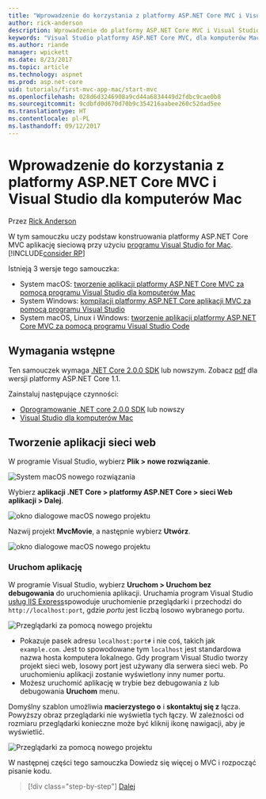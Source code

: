 ```yaml
---
title: "Wprowadzenie do korzystania z platformy ASP.NET Core MVC i Visual Studio dla komputerów Mac"
author: rick-anderson
description: Wprowadzenie do platformy ASP.NET Core MVC i Visual Studio
keywords: "Visual Studio platformy ASP.NET Core MVC, dla komputerów Mac programu Entity Framework"
ms.author: riande
manager: wpickett
ms.date: 8/23/2017
ms.topic: article
ms.technology: aspnet
ms.prod: asp.net-core
uid: tutorials/first-mvc-app-mac/start-mvc
ms.openlocfilehash: 028d6d3246908a9cd44a6834449d2fdbc9cae0b8
ms.sourcegitcommit: 9cdbfd0d670d70b9c354216aabee260c52dad5ee
ms.translationtype: HT
ms.contentlocale: pl-PL
ms.lasthandoff: 09/12/2017
---
```

# <a name="getting-started-with-aspnet-core-mvc-and-visual-studio-for-mac"></a>Wprowadzenie do korzystania z platformy ASP.NET Core MVC i Visual Studio dla komputerów Mac

Przez [Rick Anderson](https://twitter.com/RickAndMSFT)

W tym samouczku uczy podstaw konstruowania platformy ASP.NET Core MVC aplikację sieciową przy użyciu [programu Visual Studio for Mac](https://www.visualstudio.com/vs/visual-studio-mac/). [!INCLUDE[consider RP](../../includes/razor.md)]

Istnieją 3 wersje tego samouczka:

* System macOS: [tworzenie aplikacji platformy ASP.NET Core MVC za pomocą programu Visual Studio dla komputerów Mac](xref:tutorials/first-mvc-app-mac/start-mvc)
* System Windows: [kompilacji platformy ASP.NET Core aplikacji MVC za pomocą programu Visual Studio](xref:tutorials/first-mvc-app/start-mvc)
* System macOS, Linux i Windows: [tworzenie aplikacji platformy ASP.NET Core MVC za pomocą programu Visual Studio Code](xref:tutorials/first-mvc-app-xplat/start-mvc)

## <a name="prerequisites"></a>Wymagania wstępne

Ten samouczek wymaga [.NET Core 2.0.0 SDK](https://www.microsoft.com/net/core) lub nowszym. Zobacz [pdf](https://github.com/aspnet/Docs/blob/master/aspnetcore/tutorials/first-mvc-app-mac/start-mvc/8-23-17.pdf) dla wersji platformy ASP.NET Core 1.1.

Zainstaluj następujące czynności:

- [Oprogramowanie .NET core 2.0.0 SDK](https://www.microsoft.com/net/core) lub nowszy
- [Visual Studio dla komputerów Mac](https://www.visualstudio.com/vs/visual-studio-mac/)

## <a name="create-a-web-app"></a>Tworzenie aplikacji sieci web

W programie Visual Studio, wybierz **Plik > nowe rozwiązanie**.

![System macOS nowego rozwiązania](../first-web-api-mac/_static/sln.png)

Wybierz **aplikacji .NET Core > platformy ASP.NET Core > sieci Web aplikacji > Dalej**.

![okno dialogowe macOS nowego projektu](start-mvc/1.png)

Nazwij projekt **MvcMovie**, a następnie wybierz **Utwórz**.

![okno dialogowe macOS nowego projektu](start-mvc/2.png)

### <a name="launch-the-app"></a>Uruchom aplikację

W programie Visual Studio, wybierz **Uruchom > Uruchom bez debugowania** do uruchomienia aplikacji. Uruchamia program Visual Studio [usług IIS Express](https://docs.microsoft.com/iis/extensions/introduction-to-iis-express/iis-express-overview)spowoduje uruchomienie przeglądarki i przechodzi do `http://localhost:port`, gdzie *portu* jest liczbą losowo wybranego portu.

![Przeglądarki za pomocą nowego projektu](start-mvc/b1.png)

* Pokazuje pasek adresu `localhost:port#` i nie coś, takich jak `example.com`. Jest to spowodowane tym `localhost` jest standardowa nazwa hosta komputera lokalnego. Gdy program Visual Studio tworzy projekt sieci web, losowy port jest używany dla serwera sieci web. Po uruchomieniu aplikacji zostanie wyświetlony inny numer portu.
* Możesz uruchomić aplikację w trybie bez debugowania z lub debugowania **Uruchom** menu.

Domyślny szablon umożliwia **macierzystego o** i **skontaktuj się z** łącza. Powyższy obraz przeglądarki nie wyświetla tych łączy. W zależności od rozmiaru przeglądarki konieczne może być kliknij ikonę nawigacji, aby je wyświetlić.

![Przeglądarki za pomocą nowego projektu](start-mvc/b2.png)

W następnej części tego samouczka Dowiedz się więcej o MVC i rozpocząć pisanie kodu.

>[!div class="step-by-step"]
[Dalej](adding-controller.md)  

